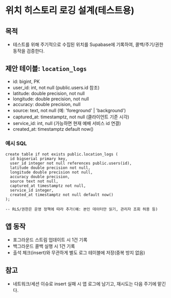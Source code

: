 # 위치 히스토리 로깅 설계(테스트용)

## 목적
- 테스트를 위해 주기적으로 수집된 위치를 Supabase에 기록하여, 콜백/주기/권한 동작을 검증한다.

## 제안 테이블: `location_logs`
- id: bigint, PK
- user_id: int, not null (public.users.id 참조)
- latitude: double precision, not null
- longitude: double precision, not null
- accuracy: double precision, null
- source: text, not null (예: 'foreground' | 'background')
- captured_at: timestamptz, not null (클라이언트 기준 시각)
- service_id: int, null (가능하면 현재 예배 서비스 id 연결)
- created_at: timestamptz default now()

### 예시 SQL
```
create table if not exists public.location_logs (
  id bigserial primary key,
  user_id integer not null references public.users(id),
  latitude double precision not null,
  longitude double precision not null,
  accuracy double precision,
  source text not null,
  captured_at timestamptz not null,
  service_id integer,
  created_at timestamptz not null default now()
);

-- RLS/권한은 운영 정책에 따라 추가(예: 본인 데이터만 읽기, 관리자 조회 허용 등)
```

## 앱 동작
- 포그라운드 스트림 업데이트 시 1건 기록
- 백그라운드 콜백 실행 시 1건 기록
- 출석 체크(insert)와 무관하게 별도 로그 테이블에 저장(중복 방지 없음)

## 참고
- 네트워크/세션 이슈로 insert 실패 시 앱 로그에 남기고, 재시도는 다음 주기에 맡긴다.

